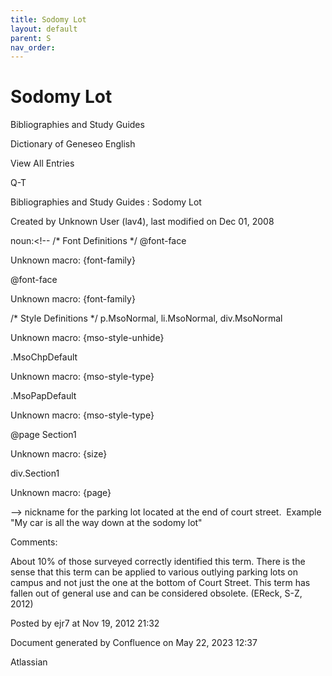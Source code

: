 ```yaml
---
title: Sodomy Lot
layout: default
parent: S
nav_order:
---
```


# Sodomy Lot

Bibliographies and Study Guides

Dictionary of Geneseo English

View All Entries

Q-T

Bibliographies and Study Guides : Sodomy Lot

Created by  Unknown User (lav4), last modified on Dec 01, 2008

noun:&lt;!--  /* Font Definitions */  @font-face 	

Unknown macro: {font-family} 

@font-face 	

Unknown macro: {font-family} 

/* Style Definitions */  p.MsoNormal, li.MsoNormal, div.MsoNormal 	

Unknown macro: {mso-style-unhide} 

.MsoChpDefault 	

Unknown macro: {mso-style-type} 

.MsoPapDefault 	

Unknown macro: {mso-style-type} 

@page Section1 	

Unknown macro: {size} 

div.Section1 	

Unknown macro: {page} 

--&gt; nickname for the parking lot located at the end of court street.&nbsp; Example "My car is all the way down at the sodomy lot" 

Comments:

About 10% of those surveyed correctly identified this term. There is the sense that this term can be applied to various outlying parking lots on campus and not just the one at the bottom of Court Street. This term has fallen out of general use and can be considered obsolete. (EReck, S-Z, 2012)

Posted by ejr7 at Nov 19, 2012 21:32

Document generated by Confluence on May 22, 2023 12:37

Atlassian

